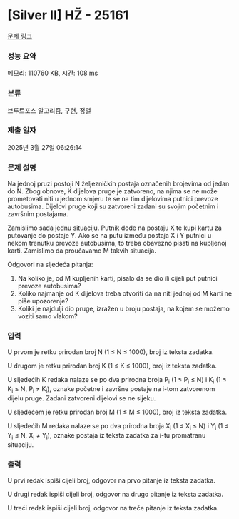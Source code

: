 # [Silver II] HŽ - 25161 

[문제 링크](https://www.acmicpc.net/problem/25161) 

### 성능 요약

메모리: 110760 KB, 시간: 108 ms

### 분류

브루트포스 알고리즘, 구현, 정렬

### 제출 일자

2025년 3월 27일 06:26:14

### 문제 설명

<p>Na jednoj pruzi postoji N željezničkih postaja označenih brojevima od jedan do N. Zbog obnove, K dijelova pruge je zatvoreno, na njima se ne može prometovati niti u jednom smjeru te se na tim dijelovima putnici prevoze autobusima. Dijelovi pruge koji su zatvoreni zadani su svojim početnim i završnim postajama.</p>

<p>Zamislimo sada jednu situaciju. Putnik dođe na postaju X te kupi kartu za putovanje do postaje Y. Ako se na putu između postaja X i Y putnici u nekom trenutku prevoze autobusima, to treba obavezno pisati na kupljenoj karti. Zamislimo da proučavamo M takvih situacija.</p>

<p>Odgovori na sljedeća pitanja:</p>

<ol>
	<li>Na koliko je, od M kupljenih karti, pisalo da se dio ili cijeli put putnici prevoze autobusima?</li>
	<li>Koliko najmanje od K dijelova treba otvoriti da na niti jednoj od M karti ne piše upozorenje?</li>
	<li>Koliki je najdulji dio pruge, izražen u broju postaja, na kojem se možemo voziti samo vlakom?</li>
</ol>

### 입력 

 <p>U prvom je retku prirodan broj N (1 ≤ N ≤ 1000), broj iz teksta zadatka.</p>

<p>U drugom je retku prirodan broj K (1 ≤ K ≤ 1000), broj iz teksta zadatka.</p>

<p>U sljedećih K redaka nalaze se po dva prirodna broja P<sub>i</sub> (1 ≤ P<sub>i</sub> ≤ N) i K<sub>i</sub> (1 ≤ K<sub>i</sub> ≤ N, P<sub>i</sub> ≠ K<sub>i</sub>), oznake početne i završne postaje na i-tom zatvorenom dijelu pruge. Zadani zatvoreni dijelovi se ne sijeku.</p>

<p>U sljedećem je retku prirodan broj M (1 ≤ M ≤ 1000), broj iz teksta zadatka.</p>

<p>U sljedećih M redaka nalaze se po dva prirodna broja X<sub>i</sub> (1 ≤ X<sub>i</sub> ≤ N) i Y<sub>i</sub> (1 ≤ Y<sub>i</sub> ≤ N, X<sub>i</sub> ≠ Y<sub>i</sub>), oznake postaja iz teksta zadatka za i-tu promatranu situaciju.</p>

### 출력 

 <p>U prvi redak ispiši cijeli broj, odgovor na prvo pitanje iz teksta zadatka.</p>

<p>U drugi redak ispiši cijeli broj, odgovor na drugo pitanje iz teksta zadatka.</p>

<p>U treći redak ispiši cijeli broj, odgovor na treće pitanje iz teksta zadatka.</p>

